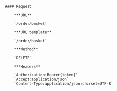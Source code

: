     #### Request

        ***URL**

        `/order/basket`

        ***URL template**

        `/order/basket`

        ***Method**

        `DELETE`

        ***Headers**

        `Authorization:Bearer{token}`
        `Accept:application/json`
        `Content-Type:application/json;charset=UTF-8`
